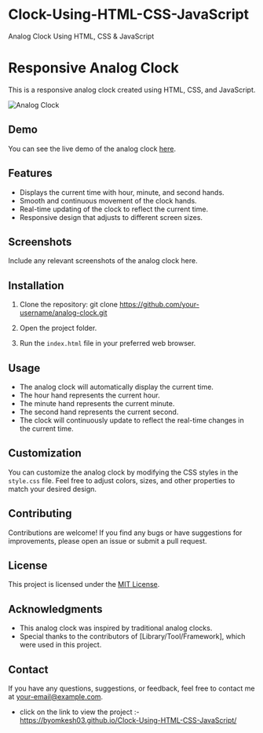 # Clock-Using-HTML-CSS-JavaScript
Analog Clock Using HTML, CSS & JavaScript


# Responsive Analog Clock

This is a responsive analog clock created using HTML, CSS, and JavaScript.

![Analog Clock](./screenshots/analog-clock.png)

## Demo

You can see the live demo of the analog clock [here](https://example.com).

## Features

- Displays the current time with hour, minute, and second hands.
- Smooth and continuous movement of the clock hands.
- Real-time updating of the clock to reflect the current time.
- Responsive design that adjusts to different screen sizes.

## Screenshots

Include any relevant screenshots of the analog clock here.

## Installation

1. Clone the repository: git clone https://github.com/your-username/analog-clock.git

2. Open the project folder.

3. Run the `index.html` file in your preferred web browser.

## Usage

- The analog clock will automatically display the current time.
- The hour hand represents the current hour.
- The minute hand represents the current minute.
- The second hand represents the current second.
- The clock will continuously update to reflect the real-time changes in the current time.

## Customization

You can customize the analog clock by modifying the CSS styles in the `style.css` file. Feel free to adjust colors, sizes, and other properties to match your desired design.

## Contributing

Contributions are welcome! If you find any bugs or have suggestions for improvements, please open an issue or submit a pull request.

## License

This project is licensed under the [MIT License](LICENSE).

## Acknowledgments

- This analog clock was inspired by traditional analog clocks.
- Special thanks to the contributors of [Library/Tool/Framework], which were used in this project.

## Contact

If you have any questions, suggestions, or feedback, feel free to contact me at your-email@example.com.











* click on the link to view the project :- https://byomkesh03.github.io/Clock-Using-HTML-CSS-JavaScript/
